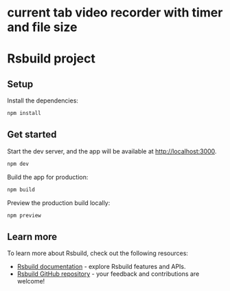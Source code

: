 
# current tab video recorder with timer and file size

# Rsbuild project

## Setup

Install the dependencies:

```bash
npm install
```

## Get started

Start the dev server, and the app will be available at [http://localhost:3000](http://localhost:3000).

```bash
npm dev
```

Build the app for production:

```bash
npm build
```

Preview the production build locally:

```bash
npm preview
```

## Learn more

To learn more about Rsbuild, check out the following resources:

- [Rsbuild documentation](https://rsbuild.rs) - explore Rsbuild features and APIs.
- [Rsbuild GitHub repository](https://github.com/web-infra-dev/rsbuild) - your feedback and contributions are welcome!
